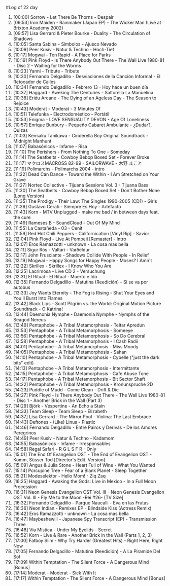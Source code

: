 #Log of 22 day

1. [00:00] Sorrow - Let There Be Thorns - Despair
1. [09:53] Iron Maiden - Rainmaker (Japan EP) - The Wicker Man (Live at Brixton Academy 2002)
1. [09:57] Lisa Gerrard & Pieter Bourke - Duality - The Circulation of Shadows
1. [10:05] Santa Sabina - Símbolos - Ajusco Nevado
1. [10:09] Peer Kusiv - Natur & Techno - Hoch-Tief
1. [10:17] Mogwai - Ten Rapid - A Place for Parks
1. [10:19] Pink Floyd - Is There Anybody Out There - The Wall Live 1980-81 - Disc 2 - Waiting for the Worms
1. [10:23] Yanni - Tribute - Tribute
1. [10:30] Fernando Delgadillo - Desviaciones de la Canción Informal - El Retocador de Calles
1. [10:34] Fernando Delgadillo - Febrero 13 - Hoy hace un buen día
1. [10:37] Haggard - Aweking The Centuries - Saltorella La Manüelina
1. [10:38] Eridu Arcane - The Dying of an Ageless Day - The Season to Rejoice
1. [10:43] Moderat - Moderat - 3 Minutes Of
1. [10:51] Telefunka - Electrodoméstico - Portátil
1. [10:53] Enigma - LOVE SENSUALITY DEVON - Age Of Loneliness
1. [10:57] Enrique Bunbury - Pequeño Cabaret Ambulante - ¿Dudar?, Quizas
1. [11:03] Kensaku Tanikawa - Cinderella Boy Original Soundtrack - Midnight Manhunt
1. [11:07] Babasónicos - Infame - Risa
1. [11:10] The Perishers - From Nothing To One - Someday
1. [11:14] The Seatbelts - Cowboy Bebop Boxed Set - Forever Broke
1. [11:17] マクロスMACROSS 82-99 - SAILORWAVE - 木野 まこと
1. [11:19] Polimarchs - Polimarchs 2004 - intro
1. [11:22] Dead Can Dance - Toward the Within - I Am Stretched on Your Grave
1. [11:27] Nortec Collective - Tijuana Sessions Vol. 3 - Tijuana Bass
1. [11:30] The Seatbelts - Cowboy Bebop Boxed Set - Don't Bother None (Long Version)
1. [11:35] The Prodigy - Their Law: The Singles 1990-2005 (CD1) - Girls
1. [11:39] Gustavo Cerati - Siempre Es Hoy - Artefacto
1. [11:43] Korn - MTV Unplugged - make me bad / in between days feat. the cure
1. [11:49] Rameses B - SoundCloud - Out Of My Mind
1. [11:55] La Castañeda - 03 - Cenit
1. [11:59] Red Hot Chili Peppers - Californication [Vinyl Rip] - Savior
1. [12:04] Pink Floyd - Live At Pompeii [Remaster] - Intro
1. [12:07] Eros Ramazzotti - unknown - La cosa mas bella
1. [12:11] Sigur Rós - Valtari - Varðeldur
1. [12:17] John Frusciante - Shadows Collide With People - In Relief
1. [12:19] Mogwai - Happy Songs for Happy People - Moses? I Amn't
1. [12:22] Skrillex - Skrillex - I Know Who You Are
1. [12:25] Lacrimosa - Live CD 2 - Versuchung
1. [12:31] El Ritual - El Ritual - Muerto e Ido
1. [12:35] Fernando Delgadillo - Matutina (Reedición) - Si se va por autobus
1. [13:33] Joy Wants Eternity - The Fog is Rising - Shut Your Eyes and You'll Burst Into Flames
1. [13:42] Black Lips - Scott Pilgrim vs. the World: Original Motion Picture Soundtrack - O Katrina!
1. [13:44] Daemonia Nymphe - Daemonia Nymphe - Nymphs of the Seagod Nereus
1. [13:49] Pentaphobe - A Tribal Metamorphosis - Teltar Apredun
1. [13:53] Pentaphobe - A Tribal Metamorphosis - Someeye
1. [13:56] Pentaphobe - A Tribal Metamorphosis - So Do Cerebral
1. [13:58] Pentaphobe - A Tribal Metamorphosis - I Cash Radii
1. [14:01] Pentaphobe - A Tribal Metamorphosis - Miss Moody
1. [14:05] Pentaphobe - A Tribal Metamorphosis - Sahan
1. [14:10] Pentaphobe - A Tribal Metamorphosis - Cybelle ("just the dark bits" edit)
1. [14:13] Pentaphobe - A Tribal Metamorphosis - Intermittante
1. [14:15] Pentaphobe - A Tribal Metamorphosis - Cafe Abuse Tone
1. [14:17] Pentaphobe - A Tribal Metamorphosis - Bit Sector Shaft
1. [14:22] Pentaphobe - A Tribal Metamorphosis - Kronunspruche 2D
1. [14:23] Puddle of Mudd - Come Clean - Drift & Die
1. [14:27] Pink Floyd - Is There Anybody Out There - The Wall Live 1980-81 - Disc 1 - Another Brick in the Wall (Part 3)
1. [14:29] Björk - Vespertine - An Echo a Stain
1. [14:33] Team Sleep - Team Sleep - Elizabeth
1. [14:37] Lisa Gerrard - The Mirror Pool - Violina: The Last Embrace
1. [14:43] Deftones - (Like) Linus - Plastic
1. [14:46] Fernando Delgadillo - Entre Pairos y Derivas - De los Amores Peregrinos
1. [14:49] Peer Kusiv - Natur & Techno - Kadamom
1. [14:55] Babasónicos - Infame - Irresponsables
1. [14:58] Regal Safari - R G L S F R - Only
1. [15:01] The End Of Evangelion OST - The End of Evangelion OST - Komm, Süsser Tod [Director's Edit. Version]
1. [15:09] Angus & Julia Stone - Heart Full of Wine - What You Wanted
1. [15:14] Porcupine Tree - Fear of a Blank Planet - Sleep Together
1. [15:21] Modeselektor - Hello Mom! - Ziq Zaq
1. [16:25] Haggard - Awaking the Gods: Live in Mexico - In a Full Moon Procession
1. [16:31] Neon Genesis Evangelion OST Vol. III - Neon Genesis Evangelion OST Vol. III - Fly Me to the Moon -Rei #26- [TV Size]
1. [16:32] Fernando Delgadillo - Parque Naucalli - Eva en las Frutas
1. [16:36] Neon Indian - Remixes EP - Blindside Kiss (Actress Remix)
1. [16:42] Eros Ramazzotti - unknown - La cosa mas bella
1. [16:47] Maybeshewill - Japanese Spy Transcript (EP) - Transmission Three
1. [16:48] Via Mistica - Under My Eyelids - Secret
1. [16:52] Korn - Live & Rare - Another Brick in the Wall (Parts 1, 2, 3)
1. [17:00] Fatboy Slim - Why Try Harder (Greatest Hits) - Right Here, Right Now
1. [17:05] Fernando Delgadillo - Matutina (Reedición) - A La Piramide Del Sol
1. [17:09] Within Temptation - The Silent Force - A Dangerous Mind [Bonus]
1. [17:14] Moderat - Moderat - Sick With It
1. [17:17] Within Temptation - The Silent Force - A Dangerous Mind [Bonus]
